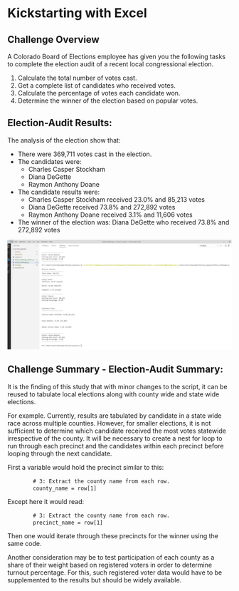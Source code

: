 # Kickstarting with Excel

## Challenge Overview
A Colorado Board of Elections employee has given you the following tasks to complete the election audit of a recent local congressional election.
1. Calculate the total number of votes cast.
2. Get a complete list of candidates who received votes.
4. Calculate the percentage of votes each candidate won.
5. Determine the winner of the election based on popular votes.

## Election-Audit Results:
The analysis of the election show that:

* There were 369,711 votes cast in the election.
* The candidates were:
	* Charles Casper Stockham
	* Diana DeGette
	* Raymon Anthony Doane
* The candidate results were:
	* Charles Casper Stockham received 23.0% and 85,213 votes
	* Diana DeGette received 73.8% and 272,892 votes
	* Raymon Anthony Doane received 3.1% and 11,606 votes
* The winner of the election was:
	Diana DeGette who received 73.8% and 272,892 votes
	
![2018 ReturnsDeliverable_1_print_to_command_line](https://github.com/cortesh/Election_Analysis/blob/main/Resources/Deliverable_1_print_to_command_line.png)

## Challenge Summary - Election-Audit Summary: 

It is the finding of this study that with minor changes to the script, it can be reused to tabulate local elections along with county wide and state wide elections.

For example.  Currently, results are tabulated by candidate in a state wide race across multiple counties.  However, for smaller elections, it is not sufficient to determine which candidate received the most votes statewide irrespective of the county.  It will be necessary to create a nest for loop to run through each precinct and the candidates within each precinct before looping through the next candidate.  

First a variable would hold the precinct similar to this:

```
        # 3: Extract the county name from each row.
        county_name = row[1]
```

Except here it would read:

```
        # 3: Extract the county name from each row.
        precinct_name = row[1]

```

Then one would iterate through these precincts for the winner using the same code.

Another consideration may be to test participation of each county as a share of their weight based on registered voters in order to determine turnout percentage.  For this, such registered voter data would have to be supplemented to the results but should be widely available.

